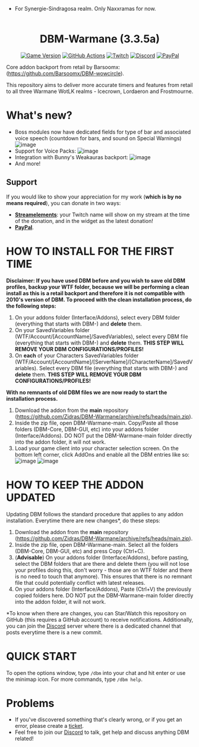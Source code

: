 - For Synergie-Sindragosa realm. Only Naxxramas for now.
</br></br>
<div align="center">

# DBM-Warmane (3.3.5a)

[![Game Version](https://img.shields.io/badge/wow-3.3.5-blue.svg)](https://github.com/Zidras/DBM-Warmane)
[![GitHub Actions](https://github.com/Zidras/DBM-Warmane/workflows/lint/badge.svg?branch=main&event=push)](https://github.com/Zidras/DBM-Warmane/actions?query=workflow%3Alint+branch%3Amain)
[![Twitch](https://img.shields.io/twitch/status/the_zidras?style=social)](https://www.twitch.tv/the_zidras)
[![Discord](https://img.shields.io/discord/598993375479463946.svg?label=&logo=discord&logoColor=ffffff&color=7389D8&labelColor=6A7EC2)](https://discord.gg/CyVWDWS)
[![PayPal](https://img.shields.io/endpoint?url=https://www.stormfx.com/img/svg/paypal.json)](https://paypal.me/zidras)


</div>

Core addon backport from retail by Barsoomx: (https://github.com/Barsoomx/DBM-wowcircle).

This repository aims to deliver more accurate timers and features from retail to all three Warmane WotLK realms - Icecrown, Lordaeron and Frostmourne.

# What's new?
- Boss modules now have dedicated fields for type of bar and associated voice speech (countdown for bars, and sound on Special Warnings)
![image](https://user-images.githubusercontent.com/10605951/120121605-44e74c00-c19c-11eb-809b-7ceaee2336c8.png)
- Support for Voice Packs:
![image](https://user-images.githubusercontent.com/10605951/120121681-bf17d080-c19c-11eb-9c5c-77e131e92c14.png)
- Integration with Bunny's Weakauras backport:
![image](https://user-images.githubusercontent.com/10605951/130357929-c8cb1cb7-e5ff-40bf-a36f-2587d966bca5.png)
- And more!

## Support
If you would like to show your appreciation for my work (**which is by no means required**), you can donate in two ways:
- [**Streamelements**](https://streamelements.com/the_zidras/tip): your Twitch name will show on my stream at the time of the donation, and in the widget as the latest donation!
- [**PayPal**](https://paypal.me/zidras).

# HOW TO INSTALL FOR THE FIRST TIME
**Disclaimer: If you have used DBM before and you wish to save old DBM profiles, backup your WTF folder, because we will be performing a clean install as this is a retail backport and therefore it is not compatible with 2010's version of DBM. To proceed with the clean installation process, do the following steps:**

1. On your addons folder (Interface/Addons), select every DBM folder (everything that starts with DBM-) and **delete** them.
2. On your SavedVariables folder (WTF/Account/[AccountName]/SavedVariables), select every DBM file (everything that starts with DBM-) and **delete** them. **THIS STEP WILL REMOVE YOUR DBM CONFIGURATIONS/PROFILES!**
3. On **each** of your Characters SavedVariables folder (WTF/Account/[AccountName]/[ServerName]/[CharacterName]/SavedVariables). Select every DBM file (everything that starts with DBM-) and **delete** them. **THIS STEP WILL REMOVE YOUR DBM CONFIGURATIONS/PROFILES!**

**With no remnants of old DBM files we are now ready to start the installation process.**

1. Download the addon from the **main** repository (https://github.com/Zidras/DBM-Warmane/archive/refs/heads/main.zip).
2. Inside the zip file, open DBM-Warmane-main. Copy/Paste all those folders (DBM-Core, DBM-GUI, etc) into your addons folder (Interface/Addons). DO NOT put the DBM-Warmane-main folder directly into the addon folder, it will not work.
3. Load your game client into your character selection screen. On the bottom left corner, click AddOns and enable all the DBM entries like so:
![image](https://user-images.githubusercontent.com/10605951/127546459-1dd1eb99-8360-40c2-9ffa-093e365cd01b.png)
![image](https://user-images.githubusercontent.com/10605951/127546757-e086103a-34bd-48c5-8555-a734031e1ecc.png)

# HOW TO KEEP THE ADDON UPDATED
Updating DBM follows the standard procedure that applies to any addon installation. Everytime there are new changes*, do these steps:
1. Download the addon from the **main** repository (https://github.com/Zidras/DBM-Warmane/archive/refs/heads/main.zip).
2. Inside the zip file, open DBM-Warmane-main. Select all the folders (DBM-Core, DBM-GUI, etc) and press Copy (Ctrl+C).
3. (**Advisable**) On your addons folder (Interface/Addons), before pasting, select the DBM folders that are there and delete them (you will not lose your profiles doing this, don't worry - those are on WTF folder and there is no need to touch that anymore). This ensures that there is no remnant file that could potentially conflict with latest releases.
4. On your addons folder (Interface/Addons), Paste (Ctrl+V) the previously copied folders here. DO NOT put the DBM-Warmane-main folder directly into the addon folder, it will not work.

*To know when there are changes, you can Star/Watch this repository on GitHub (this requires a GitHub account) to receive notifications. Additionally, you can join the [Discord](https://discord.gg/CyVWDWS) server where there is a dedicated channel that posts everytime there is a new commit.

# QUICK START
To open the options window, type `/dbm` into your chat and hit enter or use the minimap icon. For more commands, type `/dbm help`.

# Problems
* If you've discovered something that's clearly wrong, or if you get an error, please create a [ticket](https://github.com/Zidras/DBM-Warmane/issues).
* Feel free to join our [Discord](https://discord.gg/CyVWDWS) to talk, get help and discuss anything DBM related!
